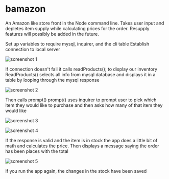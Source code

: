 # bamazon

An Amazon like store front in the Node command line. Takes user input and depletes item supply while calculating prices for the order. Resupply features will possibly be added in the future. 


Set up variables to require mysql, inquirer, and the cli table
Establish connection to local server

![screenshot 1](https://user-images.githubusercontent.com/26259459/32068987-763cbdb2-ba4d-11e7-9c79-75cf2ea563e5.png)

If connection doesn't fail it calls readProducts(); to display our inventory
ReadProducts() selects all info from mysql database and displays it in a table by looping through the mysql response

![screenshot 2](https://user-images.githubusercontent.com/26259459/32068991-784f63fc-ba4d-11e7-8e22-fc6acd859b28.png)

Then calls prompt()
prompt() uses inquirer to prompt user to pick which item they would like to purchase and then asks how many of that item they would like

![screenshot 3](https://user-images.githubusercontent.com/26259459/32068997-7aa80988-ba4d-11e7-9132-153268bcf6d7.png)


![screenshot 4](https://user-images.githubusercontent.com/26259459/32069000-7c18735c-ba4d-11e7-8759-09085d29933a.png)

If the response is valid and the item is in stock the app does a little bit of math and calculates the price. Then displays a message saying the order has been places with the total

![screenshot 5](https://user-images.githubusercontent.com/26259459/32069002-7deb8fa2-ba4d-11e7-956a-79493ccb664e.png)

If you run the app again, the changes in the stock have been saved







